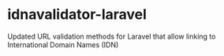 idnavalidator-laravel
=====================

Updated URL validation methods for Laravel that allow linking to International Domain Names (IDN)